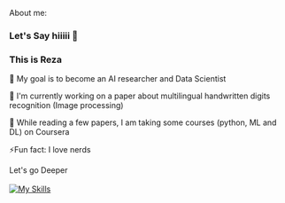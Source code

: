 About me:
### Let's Say hiiiii 👋
### This is Reza

  🥅 My goal is to become an AI researcher and Data Scientist

  🔭 I'm currently working on a paper about multilingual handwritten digits recognition (Image processing)

  🌱 While reading a few papers, I am taking some courses (python, ML and DL) on Coursera

  ⚡Fun fact: I love nerds
<!--
**WexQuasExort/WexQuasExort** is a ✨ _special_ ✨ repository because its `README.md` (this file) appears on your GitHub profile.

Here are some ideas to get you started:

- 🔭 I’m currently working on ...
- 🌱 I’m currently learning ...
- 👯 I’m looking to collaborate on ...
- 🤔 I’m looking for help with ...
- 💬 Ask me about ...
- 📫 How to reach me: ...
- 😄 Pronouns: ...
- ⚡ Fun fact: ...
-->

Let's go Deeper<br><br>
[![My Skills](https://skillicons.dev/icons?i=java,tensorflow,py)](https://skillicons.dev)

